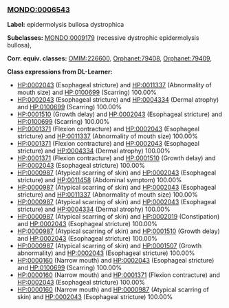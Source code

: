 
### [MONDO:0006543](http://purl.obolibrary.org/obo/MONDO_0006543)
**Label:** epidermolysis bullosa dystrophica

**Subclasses:** [MONDO:0009179](http://purl.obolibrary.org/obo/MONDO_0009179) (recessive dystrophic epidermolysis bullosa), 

**Corr. equiv. classes:** [OMIM:226600](http://purl.obolibrary.org/obo/OMIM_226600), [Orphanet:79408](http://www.orpha.net/ORDO/Orphanet_79408), [Orphanet:79409](http://www.orpha.net/ORDO/Orphanet_79409), 

**Class expressions from DL-Learner:**

- [HP:0002043](http://purl.obolibrary.org/obo/HP_0002043) (Esophageal stricture) and [HP:0011337](http://purl.obolibrary.org/obo/HP_0011337) (Abnormality of mouth size) and [HP:0100699](http://purl.obolibrary.org/obo/HP_0100699) (Scarring) 100.00%
- [HP:0002043](http://purl.obolibrary.org/obo/HP_0002043) (Esophageal stricture) and [HP:0004334](http://purl.obolibrary.org/obo/HP_0004334) (Dermal atrophy) and [HP:0100699](http://purl.obolibrary.org/obo/HP_0100699) (Scarring) 100.00%
- [HP:0001510](http://purl.obolibrary.org/obo/HP_0001510) (Growth delay) and [HP:0002043](http://purl.obolibrary.org/obo/HP_0002043) (Esophageal stricture) and [HP:0100699](http://purl.obolibrary.org/obo/HP_0100699) (Scarring) 100.00%
- [HP:0001371](http://purl.obolibrary.org/obo/HP_0001371) (Flexion contracture) and [HP:0002043](http://purl.obolibrary.org/obo/HP_0002043) (Esophageal stricture) and [HP:0011337](http://purl.obolibrary.org/obo/HP_0011337) (Abnormality of mouth size) 100.00%
- [HP:0001371](http://purl.obolibrary.org/obo/HP_0001371) (Flexion contracture) and [HP:0002043](http://purl.obolibrary.org/obo/HP_0002043) (Esophageal stricture) and [HP:0004334](http://purl.obolibrary.org/obo/HP_0004334) (Dermal atrophy) 100.00%
- [HP:0001371](http://purl.obolibrary.org/obo/HP_0001371) (Flexion contracture) and [HP:0001510](http://purl.obolibrary.org/obo/HP_0001510) (Growth delay) and [HP:0002043](http://purl.obolibrary.org/obo/HP_0002043) (Esophageal stricture) 100.00%
- [HP:0000987](http://purl.obolibrary.org/obo/HP_0000987) (Atypical scarring of skin) and [HP:0002043](http://purl.obolibrary.org/obo/HP_0002043) (Esophageal stricture) and [HP:0011458](http://purl.obolibrary.org/obo/HP_0011458) (Abdominal symptom) 100.00%
- [HP:0000987](http://purl.obolibrary.org/obo/HP_0000987) (Atypical scarring of skin) and [HP:0002043](http://purl.obolibrary.org/obo/HP_0002043) (Esophageal stricture) and [HP:0011337](http://purl.obolibrary.org/obo/HP_0011337) (Abnormality of mouth size) 100.00%
- [HP:0000987](http://purl.obolibrary.org/obo/HP_0000987) (Atypical scarring of skin) and [HP:0002043](http://purl.obolibrary.org/obo/HP_0002043) (Esophageal stricture) and [HP:0004334](http://purl.obolibrary.org/obo/HP_0004334) (Dermal atrophy) 100.00%
- [HP:0000987](http://purl.obolibrary.org/obo/HP_0000987) (Atypical scarring of skin) and [HP:0002019](http://purl.obolibrary.org/obo/HP_0002019) (Constipation) and [HP:0002043](http://purl.obolibrary.org/obo/HP_0002043) (Esophageal stricture) 100.00%
- [HP:0000987](http://purl.obolibrary.org/obo/HP_0000987) (Atypical scarring of skin) and [HP:0001510](http://purl.obolibrary.org/obo/HP_0001510) (Growth delay) and [HP:0002043](http://purl.obolibrary.org/obo/HP_0002043) (Esophageal stricture) 100.00%
- [HP:0000987](http://purl.obolibrary.org/obo/HP_0000987) (Atypical scarring of skin) and [HP:0001507](http://purl.obolibrary.org/obo/HP_0001507) (Growth abnormality) and [HP:0002043](http://purl.obolibrary.org/obo/HP_0002043) (Esophageal stricture) 100.00%
- [HP:0000160](http://purl.obolibrary.org/obo/HP_0000160) (Narrow mouth) and [HP:0002043](http://purl.obolibrary.org/obo/HP_0002043) (Esophageal stricture) and [HP:0100699](http://purl.obolibrary.org/obo/HP_0100699) (Scarring) 100.00%
- [HP:0000160](http://purl.obolibrary.org/obo/HP_0000160) (Narrow mouth) and [HP:0001371](http://purl.obolibrary.org/obo/HP_0001371) (Flexion contracture) and [HP:0002043](http://purl.obolibrary.org/obo/HP_0002043) (Esophageal stricture) 100.00%
- [HP:0000160](http://purl.obolibrary.org/obo/HP_0000160) (Narrow mouth) and [HP:0000987](http://purl.obolibrary.org/obo/HP_0000987) (Atypical scarring of skin) and [HP:0002043](http://purl.obolibrary.org/obo/HP_0002043) (Esophageal stricture) 100.00%


